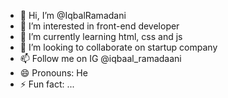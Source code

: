 - 👋 Hi, I’m @IqbalRamadani
- 👀 I’m interested in front-end developer
- 🌱 I’m currently learning html, css and js
- 💞️ I’m looking to collaborate on startup company
- 📫 Follow me on IG @iqbaal_ramadaani
- 😄 Pronouns: He
- ⚡ Fun fact: ...

<!---
IqbalRamadani/IqbalRamadani is a ✨ special ✨ repository because its `README.md` (this file) appears on your GitHub profile.
You can click the Preview link to take a look at your changes.
--->
